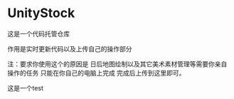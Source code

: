 # UnityStock

这是一个代码托管仓库

作用是实时更新代码以及上传自己的操作部分

注：要求你使用这个的原因是
日后地图绘制以及其它美术素材管理等需要你亲自操作的任务
只能在你自己的电脑上完成
完成后上传到这里即可。

这是一个test
